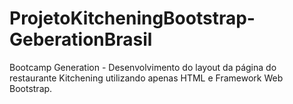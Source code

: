 # ProjetoKitcheningBootstrap-GeberationBrasil
Bootcamp Generation - Desenvolvimento do layout da página do restaurante Kitchening utilizando apenas HTML e Framework Web Bootstrap.

